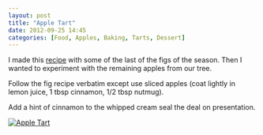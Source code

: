 ```yaml
---
layout: post
title: "Apple Tart"
date: 2012-09-25 14:45
categories: [Food, Apples, Baking, Tarts, Dessert]
---
```


I made this [recipe](http://www.sophisticatedgourmet.com/2011/09/easy-fig-tarts/) with some of the last of the figs of the season.
Then I wanted to experiment with the remaining apples from our tree.

Follow the fig recipe verbatim except use sliced apples (coat lightly in lemon juice, 1 tbsp cinnamon, 1/2 tbsp nutmug).

Add a hint of cinnamon to the whipped cream seal the deal on presentation.

[![Apple Tart](http://farm4.staticflickr.com/3737/9664056597_1c0df11c64.jpg "Apple Tart")](http://www.flickr.com/photos/95201160@N04/9664056597/)
